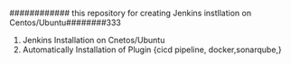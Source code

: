 ############ this repository for creating Jenkins instllation on Centos/Ubuntu########333
1. Jenkins Installation on Cnetos/Ubuntu
2. Automatically Installation of Plugin {cicd pipeline, docker,sonarqube,}

